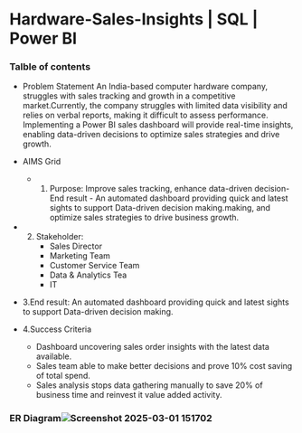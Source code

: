 # Hardware-Sales-Insights | SQL | Power BI
### Talble of contents
- Problem Statement
  An India-based computer hardware company, struggles with sales tracking and growth in a competitive market.Currently, the company struggles with limited data visibility and relies on verbal reports, making 
  it difficult to assess performance. Implementing a Power BI sales dashboard will provide real-time insights, enabling data-driven decisions to optimize sales strategies and drive growth.
- AIMS Grid
  - 1. Purpose:
       Improve sales tracking, enhance data-driven decision-End result - An automated dashboard providing quick and latest sights to support Data-driven decision making.making, and optimize sales strategies 
       to drive business growth.
 -  2. Stakeholder:
       - Sales Director
       - Marketing Team
       - Customer Service Team
       - Data & Analytics Tea
       -  IT
   -  3.End result:
        An automated dashboard providing quick and latest sights to support Data-driven decision making.
    
   - 4.Success Criteria
      - Dashboard uncovering sales order insights with the latest data available.
      - Sales team able to make better decisions and prove 10% cost saving of total spend.
      - Sales analysis stops data gathering manually to save 20% of business time and reinvest it value added activity.
### ER Diagram![Screenshot 2025-03-01 151702](https://github.com/user-attachments/assets/ebee9822-f620-4b83-8c0e-2e853b89ed00)
